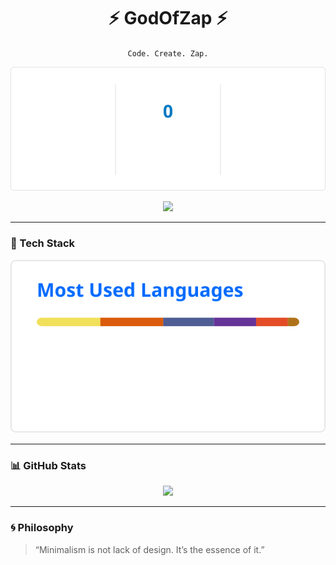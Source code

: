 <!--  
**GodOfZap/GodOfZap** is a ✨ _special_ ✨ repository because its `README.md` (this file) appears on your GitHub profile.

Here are some ideas to get you started:
-
- 🔭 I’m currently working on ...
- 🌱 I’m currently learning ...
- 👯 I’m looking to collaborate on ...
- 🤔 I’m looking for help with ...
- 💬 Ask me about ...
- 📫 How to reach me: ...
- 😄 Pronouns: ...
- ⚡ Fun fact: ...
<h1 align="center">Hi there 👋 </h1>

<p align="left">
  <img src="https://raw.githubusercontent.com/GodOfZap/GodOfZap/main/generated/stats.svg" />
  <img src="https://raw.githubusercontent.com/GodOfZap/GodOfZap/main/generated/streak.svg" />
</p>
-->
<h1 align="center">⚡ GodOfZap ⚡</h1>

<p align="center">
  <code>Code. Create. Zap.</code>
</p>

<p align="center">
  <img src="https://raw.githubusercontent.com/GodOfZap/GodOfZap/main/generated/streak.svg" />
</p>

<p align="center">
  <img src="https://komarev.com/ghpvc/?username=GodOfZap&label=Visitors&color=blue&style=flat-square" />
</p>

---

### 🧬 Tech Stack

<p align="center">
  <img src="https://github.com/GodOfZap/GodOfZap/blob/main/generated/languages.svg" />
</p>

---

### 📊 GitHub Stats

<p align="center">
  <img src="https://github.com/GodOfZap/GodOfZap/blob/main/generated/metrics.svg" />
</p>

---

### 🌀 Philosophy

> “Minimalism is not lack of design. It’s the essence of it.”
